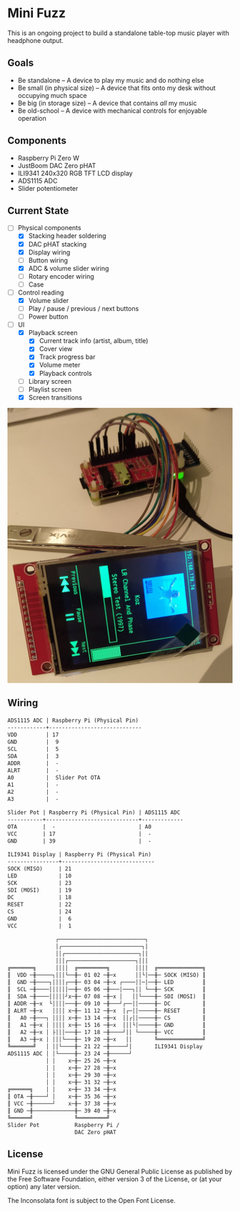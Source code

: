 # Mini Fuzz

This is an ongoing project to build a standalone table-top music player with headphone output.

## Goals

- Be standalone – A device to play my music and do nothing else
- Be small (in physical size) – A device that fits onto my desk without occupying much space
- Be big (in storage size) – A device that contains _all_ my music
- Be old-school – A device with mechanical controls for enjoyable operation

## Components

- Raspberry Pi Zero W
- JustBoom DAC Zero pHAT
- ILI9341 240x320 RGB TFT LCD display
- ADS1115 ADC
- Slider potentiometer

## Current State

- [ ] Physical components
  - [x] Stacking header soldering
  - [x] DAC pHAT stacking
  - [x] Display wiring
  - [ ] Button wiring
  - [x] ADC & volume slider wiring
  - [ ] Rotary encoder wiring
  - [ ] Case
- [ ] Control reading
  - [x] Volume slider
  - [ ] Play / pause / previous / next buttons
  - [ ] Power button
- [ ] UI
  - [x] Playback screen
     - [x] Current track info (artist, album, title)
     - [x] Cover view
     - [x] Track progress bar
     - [x] Volume meter
     - [x] Playback controls
  - [ ] Library screen
  - [ ] Playlist screen
  - [x] Screen transitions

![](Photos/2020-01-29.jpg)

## Wiring

```
ADS1115 ADC | Raspberry Pi (Physical Pin)
------------+-----------------------------
VDD         | 17
GND         |  9
SCL         |  5
SDA         |  3
ADDR        |  -
ALRT        |  -
A0          |  Slider Pot OTA
A1          |  -
A2          |  -
A3          |  -
```

```
Slider Pot | Raspberry Pi (Physical Pin) | ADS1115 ADC
-----------+-----------------------------+-------------
OTA        |  -                          | A0
VCC        | 17                          |  -
GND        | 39                          |  -
```

```
ILI9341 Display | Raspberry Pi (Physical Pin)
----------------+-----------------------------
SOCK (MISO)     | 21
LED             | 10
SCK             | 23
SDI (MOSI)      | 19
DC              | 18
RESET           | 22
CS              | 24
GND             |  6
VCC             |  1
```

```
               ┌───────────────────────────┐
               │┌─────────────────────────┐│
               ││┌───────────────────────┐││
               │││┌─────────────────────┐│││
╔═══════╗      ││││  ╔═════════╗        ││││  ╔══════════════╗
║  VDD ─╫─────┐│││└──╫─ 01 02 ─╫─x      ││└│──╫─ SOCK (MISO) ║
║  GND ─╫────┐││││┌──╫─ 03 04 ─╫─x ┌────││─│──╫─ LED         ║
║  SCL ─╫────││││││──╫─ 05 06 ─╫───│───┐││ └──╫─ SCK         ║
║  SDA ─╫────│││││┘x─╫─ 07 08 ─╫─x │   ││└────╫─ SDI (MOSI)  ║
║ ADDR ─╫─x  └││││───╫─ 09 10 ─╫───┘┌──││─────╫─ DC          ║
║ ALRT ─╫─x   ││││ x─╫─ 11 12 ─╫─x  │┌─││─────╫─ RESET       ║
║   A0 ─╫───┐ ││││ x─╫─ 13 14 ─╫─x  ││┌││─────╫─ CS          ║
║   A1 ─╫─x │ ││││ x─╫─ 15 16 ─╫─x  │││└│─────╫─ GND         ║
║   A2 ─╫─x │ ├│││───╫─ 17 18 ─╫────┘││ └─────╫─ VCC         ║
║   A3 ─╫─x │ │││└───╫─ 19 20 ─╫─x   ││       ╚══════════════╝
╚═══════╝   │ ││└────╫─ 21 22 ─╫─────┘│       ILI9341 Display
ADS1115 ADC │ │└─────╫─ 23 24 ─╫──────┘
            │ │    x─╫─ 25 26 ─╫─x
            │ │    x─╫─ 27 28 ─╫─x
            │ │    x─╫─ 29 30 ─╫─x
            │ │    x─╫─ 31 32 ─╫─x
╔══════╗    │ │    x─╫─ 33 34 ─╫─x
║ OTA ─╫────┘ │    x─╫─ 35 36 ─╫─x
║ VCC ─╫──────┘    x─╫─ 37 38 ─╫─x
║ GND ─╫─────────────╫─ 39 40 ─╫─x
╚══════╝             ╚═════════╝
Slider Pot           Raspberry Pi /
                     DAC Zero pHAT
```

## License

Mini Fuzz is licensed under the GNU General Public License as published by the Free Software Foundation, either version 3 of the License, or (at your option) any later version.

The Inconsolata font is subject to the Open Font License.
